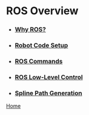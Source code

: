 # ROS Overview

- ### [Why ROS?](why_ros.md)
- ### [Robot Code Setup](robot_code_setup.md)
- ### [ROS Commands](ros_commands.md)
- ### [ROS Low-Level Control](ros_low_level_control.md)
- ### [Spline Path Generation](spline_path_generation.md)

[Home](/README.md)